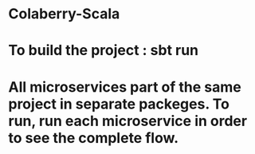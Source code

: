 # Colaberry-Scala

# To build the project : sbt run 

# All microservices part of the same project in separate packeges. To run, run each microservice in order to see the complete flow. 

